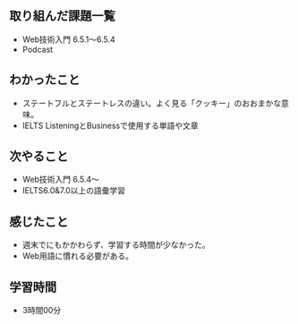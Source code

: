 ## 取り組んだ課題一覧
- Web技術入門 6.5.1〜6.5.4
- Podcast
## わかったこと
- ステートフルとステートレスの違い。よく見る「クッキー」のおおまかな意味。
- IELTS ListeningとBusinessで使用する単語や文章
## 次やること
- Web技術入門 6.5.4〜
- IELTS6.0&7.0以上の語彙学習
## 感じたこと
- 週末でにもかかわらず、学習する時間が少なかった。
- Web用語に慣れる必要がある。
## 学習時間
- 3時間00分
